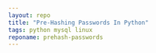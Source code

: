 ```yaml
---
layout: repo
title: "Pre-Hashing Passwords In Python"
tags: python mysql linux
reponame: prehash-passwords
---
```

